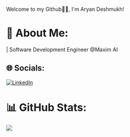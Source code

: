  Welcome to my Github🙏🏻, I'm Aryan Deshmukh! 

# 💫 About Me:
| Software Development Engineer @Maxim AI <br>

## 🌐 Socials:
[![LinkedIn](https://img.shields.io/badge/LinkedIn-%230077B5.svg?logo=linkedin&logoColor=white)](https://www.linkedin.com/in/aryandeshmukh-profile/) 

# 📊 GitHub Stats:
![](https://github-readme-stats.vercel.app/api/top-langs/?username=AryanDesh&theme=dark&hide_border=false&include_all_commits=false&count_private=false&layout=compact)
